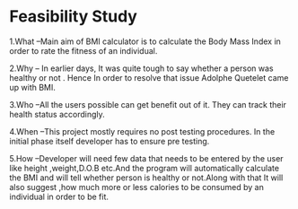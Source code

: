 # **Feasibility Study**

1.What –Main aim of BMI calculator is to calculate the Body Mass Index in order to rate the fitness of an individual.

2.Why – In earlier days, It was quite tough to say whether a person was healthy or not . Hence In order to resolve that issue Adolphe Quetelet came up with BMI.

3.Who –All the users possible can get benefit out of it. They can track their health status accordingly.

4.When –This project mostly requires no post testing procedures. In the initial phase itself developer has to ensure pre testing.

5.How –Developer will need few data that needs to be entered by the user like height ,weight,D.O.B etc.And the program will automatically calculate the BMI and will tell whether person is healthy or not.Along with that It will also suggest ,how much more or less calories to be consumed by an individual in order to be fit.